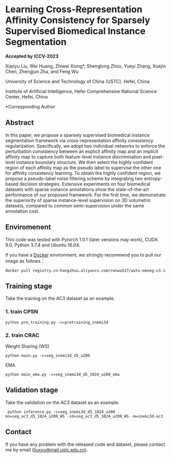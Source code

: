 # Learning Cross-Representation Affinity Consistency for Sparsely Supervised Biomedical Instance Segmentation
**Accepted by ICCV-2023**

Xiaoyu Liu, Wei Huang, Zhiwei Xiong*, Shenglong Zhou, Yueyi Zhang, Xuejin Chen, Zhengjun Zha, and Feng Wu 

University of Science and Technology of China (USTC), Hefei, China

Institute of Artificial Intelligence, Hefei Comprehensive National Science Center, Hefei, China

*Corresponding Author

## Abstract
In this paper, we propose a sparsely supervised biomedical instance segmentation framework via  cross-representation affinity consistency regularization. Specifically, we adopt two individual networks to enforce the perturbation consistency between an explicit affinity map and an implicit affinity map to capture both feature-level instance discrimination and pixel-level instance boundary structure. We then select the highly confident region of each affinity map as the pseudo label to supervise the other one for affinity consistency learning. To obtain the highly confident region, we propose a pseudo-label noise filtering scheme by integrating two entropy-based decision strategies. Extensive experiments on four biomedical datasets with sparse instance annotations show the state-of-the-art performance of our proposed framework. For the first time, we demonstrate the superiority of sparse instance-level supervision on 3D volumetric datasets, compared to common semi-supervision under the same annotation cost.


## Enviromenent

This code was tested with Pytorch 1.0.1 (later versions may work), CUDA 9.0, Python 3.7.4 and Ubuntu 16.04. 

If you have a [Docker](https://www.docker.com/) environment, we strongly recommend you to pull our image as follows：

```shell
docker pull registry.cn-hangzhou.aliyuncs.com/renwu527/auto-emseg:v3.1
```




## Training stage

Take the training on the AC3 dataset as an example.

### 1. train CPSN

```shell
python pre_training.py -c=pretraining_snemi3d
```

### 2. train CRAC

Weight Sharing (WS)

```shell
python main.py -c=seg_snemi3d_d5_u200
```

EMA

```shell
python main_ema.py -c=seg_snemi3d_d5_1024_u200_ema
```



## Validation stage

Take the validation on the AC3 dataset as an example.

```shell
 python inference.py -c=seg_snemi3d_d5_1024_u200 -mn=seg_ac3_d5_1024_u200_WS -id=seg_ac3_d5_1024_u200_WS -m=snemi3d-ac3
```



## Contact

If you have any problem with the released code and dataset, please contact me by email (liuxyu@mail.ustc.edu.cn).


